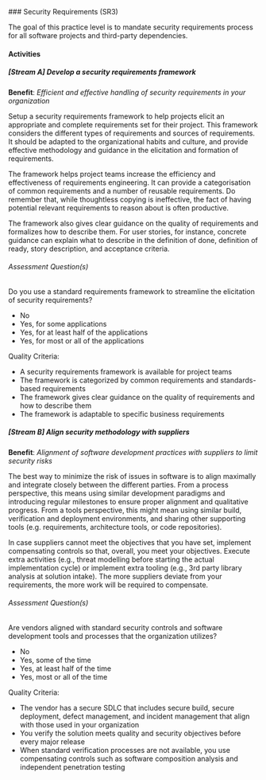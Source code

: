 <div class="new-page"/>
### Security Requirements (SR3)

The goal of this practice level is to mandate security requirements process for all software projects and third-party dependencies.

#### Activities

##### [Stream A] Develop a security requirements framework
<b>Benefit</b>: <i>Efficient and effective handling of security requirements in your organization</i>

Setup a security requirements framework to help projects elicit an appropriate and complete requirements set for their project. This framework considers the different types of requirements and sources of requirements. It should be adapted to the organizational habits and culture, and provide effective methodology and guidance in the elicitation and formation of requirements.

The framework helps project teams increase the efficiency and effectiveness of requirements engineering. It can provide a categorisation of common requirements and a number of reusable requirements. Do remember that, while thoughtless copying is ineffective, the fact of having potential relevant requirements to reason about is often productive.

The framework also gives clear guidance on the quality of requirements and formalizes how to describe them. For user stories, for instance, concrete guidance can explain what to describe in the definition of done, definition of ready, story description, and acceptance criteria.


###### Assessment Question(s)
Do you use a standard requirements framework to streamline the elicitation of security requirements?

- No
- Yes, for some applications
- Yes, for at least half of the applications
- Yes, for most or all of the applications


Quality Criteria:

- A security requirements framework is available for project teams
- The framework is categorized by common requirements and standards-based requirements
- The framework gives clear guidance on the quality of requirements and how to describe them
- The framework is adaptable to specific business requirements


##### [Stream B] Align security methodology with suppliers
<b>Benefit</b>: <i>Alignment of software development practices with suppliers to limit security risks</i>

The best way to minimize the risk of issues in software is to align maximally and integrate closely between the different parties. From a process perspective, this means using similar development paradigms and introducing regular milestones to ensure proper alignment and qualitative progress. From a tools perspective, this might mean using similar build, verification and deployment environments, and sharing other supporting tools (e.g. requirements, architecture tools, or code repositories).

In case suppliers cannot meet the objectives that you have set, implement compensating controls so that, overall, you meet your objectives. Execute extra activities (e.g., threat modelling before starting the actual implementation cycle) or implement extra tooling (e.g., 3rd party library analysis at solution intake). The more suppliers deviate from your requirements, the more work will be required to compensate.


###### Assessment Question(s)
Are vendors aligned with standard security controls and software development tools and processes that the organization utilizes?

- No
- Yes, some of the time
- Yes, at least half of the time
- Yes, most or all of the time


Quality Criteria:

- The vendor has a secure SDLC that includes secure build, secure deployment, defect management, and incident management that align with those used in your organization
- You verify the solution meets quality and security objectives before every major release
- When standard verification processes are not available, you use compensating controls such as software composition analysis and independent penetration testing

